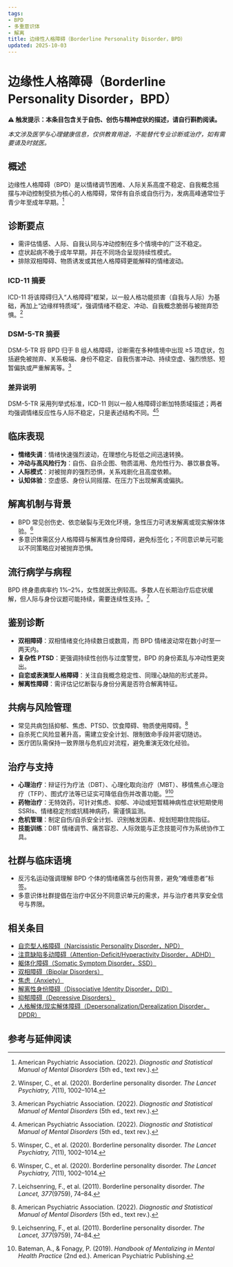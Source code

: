 ```yaml
---
tags:
- BPD
- 多重意识体
- 解离
title: 边缘性人格障碍（Borderline Personality Disorder，BPD）
updated: 2025-10-03
---
```


# 边缘性人格障碍（Borderline Personality Disorder，BPD）

**⚠ 触发提示：本条目包含关于自伤、创伤与精神症状的描述，请自行斟酌阅读。**

_本文涉及医学与心理健康信息，仅供教育用途，不能替代专业诊断或治疗，如有需要请及时就医。_

## 概述

边缘性人格障碍（BPD）是以情绪调节困难、人际关系高度不稳定、自我概念摇摆与冲动控制受损为核心的人格障碍，常伴有自杀或自伤行为，发病高峰通常位于青少年至成年早期。[^apa]

## 诊断要点

- 需评估情感、人际、自我认同与冲动控制在多个情境中的广泛不稳定。
- 症状起病不晚于成年早期，并在不同场合呈现持续性模式。
- 排除双相障碍、物质诱发或其他人格障碍更能解释的情绪波动。

### ICD-11 摘要

ICD-11 将该障碍归入“人格障碍”框架，以一般人格功能损害（自我与人际）为基础，再加上“边缘样特质域”，强调情绪不稳定、冲动、自我概念脆弱与被抛弃恐惧。[^winsper]

### DSM-5-TR 摘要

DSM-5-TR 将 BPD 归于 B 组人格障碍，诊断需在多种情境中出现 ≥5 项症状，包括避免被抛弃、关系极端、身份不稳定、自我伤害冲动、持续空虚、强烈愤怒、短暂偏执或严重解离等。[^apa]

### 差异说明

DSM-5-TR 采用列举式标准，ICD-11 则以一般人格障碍诊断加特质域描述；两者均强调情绪反应性与人际不稳定，只是表述结构不同。[^apa][^winsper]

## 临床表现

- **情绪失调**：情绪快速强烈波动，在理想化与贬低之间迅速转换。
- **冲动与高风险行为**：自伤、自杀企图、物质滥用、危险性行为、暴饮暴食等。
- **人际模式**：对被抛弃的强烈恐惧，关系戏剧化且高度依赖。
- **认知体验**：空虚感、身份认同摇摆、在压力下出现解离或偏执。

## 解离机制与背景

- BPD 常见创伤史、依恋破裂与无效化环境，急性压力可诱发解离或现实解体体验。[^winsper]
- 多意识体需区分人格障碍与解离性身份障碍，避免标签化；不同意识单元可能以不同策略应对被抛弃恐惧。

## 流行病学与病程

BPD 终身患病率约 1%–2%，女性就医比例较高。多数人在长期治疗后症状缓解，但人际与身份议题可能持续，需要连续性支持。[^leichsenring]

## 鉴别诊断

- **双相障碍**：双相情绪变化持续数日或数周，而 BPD 情绪波动常在数小时至一两天内。
- **复杂性 PTSD**：更强调持续性创伤与过度警觉，BPD 的身份紊乱与冲动性更突出。
- **自恋或表演型人格障碍**：关注自我概念稳定性、同理心缺陷的形式差异。
- **解离性障碍**：需评估记忆断裂与身份分离是否符合解离特征。

## 共病与风险管理

- 常见共病包括抑郁、焦虑、PTSD、饮食障碍、物质使用障碍。[^apa]
- 自杀死亡风险显著升高，需建立安全计划、限制致命手段并密切随访。
- 医疗团队需保持一致界限与危机应对流程，避免重演无效化经验。

## 治疗与支持

- **心理治疗**：辩证行为疗法（DBT）、心理化取向治疗（MBT）、移情焦点心理治疗（TFP）、图式疗法等已证实可降低自伤并改善功能。[^leichsenring][^bateman]
- **药物治疗**：无特效药，可针对焦虑、抑郁、冲动或短暂精神病性症状短期使用 SSRIs、情绪稳定剂或抗精神病药，需谨慎监测。
- **危机管理**：制定自伤/自杀安全计划、识别触发因素、规划短期住院指征。
- **技能训练**：DBT 情绪调节、痛苦容忍、人际效能与正念技能可作为系统协作工具。

## 社群与临床语境

- 反污名运动强调理解 BPD 个体的情绪痛苦与创伤背景，避免“难缠患者”标签。
- 多意识体社群提倡在治疗中区分不同意识单元的需求，并与治疗者共享安全信号与界限。

## 相关条目

- [自恋型人格障碍（Narcissistic Personality Disorder，NPD）](/entries/Narcissistic-Personality-Disorder-NPD.md)
- [注意缺陷多动障碍（Attention-Deficit/Hyperactivity Disorder，ADHD）](/entries/Attention-Deficit-Hyperactivity-Disorder-ADHD.md)
- [躯体化障碍（Somatic Symptom Disorder，SSD）](/entries/Somatic-Symptom-Disorder-SSD.md)
- [双相障碍（Bipolar Disorders）](/entries/Bipolar-Disorders.md)
- [焦虑（Anxiety）](/entries/Anxiety.md)
- [解离性身份障碍（Dissociative Identity Disorder，DID）](/entries/DID.md)
- [抑郁障碍（Depressive Disorders）](/entries/Depressive-Disorders.md)
- [人格解体/现实解体障碍（Depersonalization/Derealization Disorder，DPDR）](/entries/Depersonalization-Derealization-Disorder-DPDR.md)

## 参考与延伸阅读

[^apa]: American Psychiatric Association. (2022). *Diagnostic and Statistical Manual of Mental Disorders* (5th ed., text rev.).
[^leichsenring]: Leichsenring, F., et al. (2011). Borderline personality disorder. *The Lancet, 377*(9759), 74–84.
[^winsper]: Winsper, C., et al. (2020). Borderline personality disorder. *The Lancet Psychiatry, 7*(11), 1002–1014.
[^bateman]: Bateman, A., & Fonagy, P. (2019). *Handbook of Mentalizing in Mental Health Practice* (2nd ed.). American Psychiatric Publishing.
